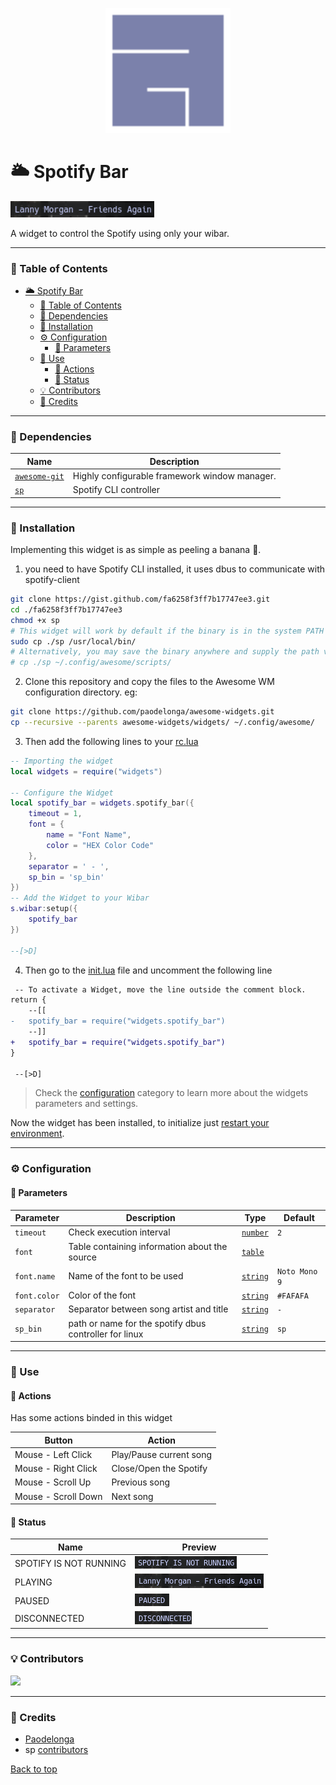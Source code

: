 <p align="center">
    <img src="./docs/awesome64.png" width="200" alt="Awesome Window Manager">
</p>

# :sun_behind_large_cloud: Spotify Bar

<img src="./docs/playing.png" width="230" alt="Widget Preview">

A widget to control the Spotify using only your wibar.

---

### :bookmark_tabs: Table of Contents
- [:sun_behind_large_cloud: Spotify Bar](#sun_behind_large_cloud-spotify-bar)
    - [:bookmark_tabs: Table of Contents](#bookmark_tabs-table-of-contents)
    - [:wrench: Dependencies](#wrench-dependencies)
    - [:rocket: Installation](#rocket-installation)
    - [:gear: Configuration](#gear-configuration)
        - [:bookmark_tabs: Parameters](#bookmark_tabs-parameters)
    - [:rocket: Use](#rocket-use)
        - [:rocket: Actions](#rocket-actions)
        - [:rocket: Status](#rocket-status)
    - [:bulb: Contributors](#bulb-contributors)
    - [:bust_in_silhouette: Credits](#bust_in_silhouette-credits)

---

### :wrench: Dependencies

| Name | Description |
| - | - |
| [`awesome-git`](https://github.com/awesomewm/awesome)  | Highly configurable framework window manager. |
| [`sp`](https://gist.github.com/fa6258f3ff7b17747ee3.git) | Spotify CLI controller |

---

### :rocket: Installation
Implementing this widget is as simple as peeling a banana :banana:.

1. you need to have Spotify CLI installed, it uses dbus to communicate with spotify-client

```sh
git clone https://gist.github.com/fa6258f3ff7b17747ee3.git
cd ./fa6258f3ff7b17747ee3 
chmod +x sp
# This widget will work by default if the binary is in the system PATH
sudo cp ./sp /usr/local/bin/
# Alternatively, you may save the binary anywhere and supply the path via this widget's sp_bin argument:
# cp ./sp ~/.config/awesome/scripts/
```

2. Clone this repository and copy the files to the Awesome WM configuration directory. eg:

```sh
git clone https://github.com/paodelonga/awesome-widgets.git
cp --recursive --parents awesome-widgets/widgets/ ~/.config/awesome/
```

3. Then add the following lines to your [rc.lua](https://awesomewm.org/apidoc/documentation/07-my-first-awesome.md.html#Explore_Awesome)
 
```lua
-- Importing the widget
local widgets = require("widgets")

-- Configure the Widget
local spotify_bar = widgets.spotify_bar({
    timeout = 1,
    font = {
        name = "Font Name",
        color = "HEX Color Code"
    },
    separator = ' - ',
    sp_bin = 'sp_bin'
})
-- Add the Widget to your Wibar
s.wibar:setup({
    spotify_bar
})

--[>D]
```

    
4. Then go to the [init.lua](./init.lua) file and uncomment the following line

```diff
 -- To activate a Widget, move the line outside the comment block.
return {
	--[[
-   spotify_bar = require("widgets.spotify_bar")
	--]]
+   spotify_bar = require("widgets.spotify_bar")
}

 --[>D]
```

> Check the [configuration](#gear-configuration) category to learn more about the widgets parameters and settings.

Now the widget has been installed, to initialize just [restart your environment](https://awesomewm.org/apidoc/documentation/07-my-first-awesome.md.html#Wrapping_up).

---

### :gear: Configuration

#### :bookmark_tabs: Parameters

| Parameter | Description | Type | Default |
| - | - | - | - |
| `timeout` | Check execution interval | [`number`](https://www.lua.org/manual/5.3/manual.html#2.1) | `2` |
| `font` | Table containing information about the source | [`table`](https://www.lua.org/manual/5.3/manual.html#2.1)  |  |
| `font.name` | Name of the font to be used | [`string`](https://www.lua.org/manual/5.3/manual.html#2.1) | `Noto Mono 9` |
| `font.color` | Color of the font | [`string`](https://www.lua.org/manual/5.3/manual.html#2.1) | `#FAFAFA` |
| `separator` | Separator between song artist and title | [`string`](https://www.lua.org/manual/5.3/manual.html#2.1) | ` - ` | 
| `sp_bin` | path or name for the spotify dbus controller for linux | [`string`](https://www.lua.org/manual/5.3/manual.html#2.1) | `sp` |

---

### :rocket: Use

#### :rocket: Actions
Has some actions binded in this widget

| Button | Action |
| - | - |
| Mouse - Left Click | Play/Pause current song |
| Mouse - Right Click | Close/Open the Spotify |
| Mouse - Scroll Up | Previous song |
| Mouse - Scroll Down | Next song |

#### :rocket: Status

| Name | Preview |
| - | - |
| SPOTIFY IS NOT RUNNING | ![Image](./docs/closed.png)
| PLAYING | ![Image](./docs/playing.png)
| PAUSED | ![Image](./docs/paused.png)
| DISCONNECTED | ![Image](./docs/disconnected.png)

---

### :bulb: Contributors
<a href="https://github.com/paodelonga/awesome-widgets/graphs/contributors">
    <img src="https://contrib.rocks/image?repo=paodelonga/awesome-widgets"/>
</a>

---

### :bust_in_silhouette: Credits
- [Paodelonga](https://github.com/paodelonga/)
- sp [contributors](https://gist.github.com/fa6258f3ff7b17747ee3.git)

[Back to top](#readme)

<!--
    --[>D]
-->
